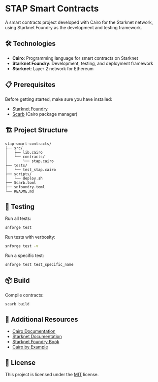 # STAP Smart Contracts

A smart contracts project developed with Cairo for the Starknet network, using Starknet Foundry as the development and testing framework.

## 🛠 Technologies

- **Cairo**: Programming language for smart contracts on Starknet
- **Starknet Foundry**: Development, testing, and deployment framework
- **Starknet**: Layer 2 network for Ethereum

## 📋 Prerequisites

Before getting started, make sure you have installed:

- [Starknet Foundry](https://foundry-rs.github.io/starknet-foundry/getting-started/installation.html)
- [Scarb](https://docs.swmansion.com/scarb/download.html) (Cairo package manager)

## 🏗 Project Structure

```
stap-smart-contracts/
├── src/
│   ├── lib.cairo
│   └── contracts/
│       └── stap.cairo
├── tests/
│   └── test_stap.cairo
├── scripts/
│   └── deploy.sh
├── Scarb.toml
├── snfoundry.toml
└── README.md
```

## 🧪 Testing

Run all tests:

```bash
snforge test
```

Run tests with verbosity:

```bash
snforge test -v
```

Run a specific test:

```bash
snforge test test_specific_name
```

## 📦 Build

Compile contracts:

```bash
scarb build
```

## 📖 Additional Resources

- [Cairo Documentation](https://cairo-lang.org/docs/)
- [Starknet Documentation](https://docs.starknet.io/)
- [Starknet Foundry Book](https://foundry-rs.github.io/starknet-foundry/)
- [Cairo by Example](https://cairo-by-example.com/)

## 📄 License

This project is licensed under the [MIT](LICENSE) license.

